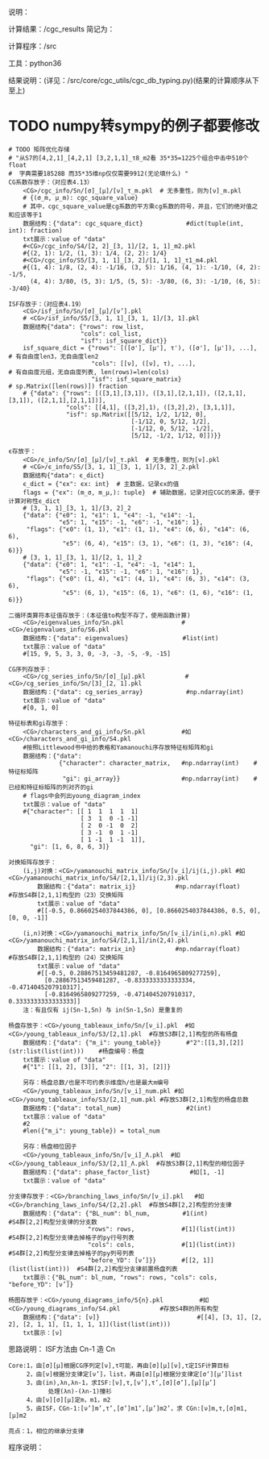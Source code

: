 说明：

计算结果：<top>/cgc_results  简记为：<CG>

计算程序：<top>/src

工具：python36

结果说明：(详见：<top>/src/core/cgc_utils/cgc_db_typing.py)(结果的计算顺序从下至上)
# TODO numpy转sympy的例子都要修改

    # TODO 矩阵优化存储
    # "从S7的[4,2,1]_[4,2,1] [3,2,1,1]_τ8_m2看 35*35=1225个组合中击中510个float
    #  字典需要18528B 而35*35维np仅仅需要9912(无论填什么) "
    CG系数存放于：（对应表4.13）
        <CG>/cgc_info/Sn/[σ]_[μ]/[ν]_τ_m.pkl  # 无多重性，则为[ν]_m.pkl
        # {(σ_m, μ_m): cgc_square_value}
        # 其中，cgc_square_value是cg系数的平方乘cg系数的符号，并且，它们的绝对值之和应该等于1
        数据结构：{"data": cgc_square_dict}            #dict(tuple(int, int): fraction)
        txt展示：value of "data"
        #<CG>/cgc_info/S4/[2, 2]_[3, 1]/[2, 1, 1]_m2.pkl
        #{(2, 1): 1/2, (1, 3): 1/4, (2, 2): 1/4}
        #<CG>/cgc_info/S5/[3, 1, 1]_[3, 2]/[1, 1, 1]_τ1_m4.pkl
        #{(1, 4): 1/8, (2, 4): -1/16, (3, 5): 1/16, (4, 1): -1/10, (4, 2): -1/5,
          (4, 4): 3/80, (5, 3): 1/5, (5, 5): -3/80, (6, 3): -1/10, (6, 5): -3/40}

    ISF存放于：（对应表4.19）
        <CG>/isf_info/Sn/[σ]_[μ]/[ν’].pkl
        # <CG>/isf_info/S5/[3, 1, 1]_[3, 1, 1]/[3, 1].pkl
        数据结构{"data": {"rows": row_list,
                        "cols": col_list,
                        "isf": isf_square_dict}}
        isf_square_dict = {"rows": [([σ'], [μ'], τ'), ([σ'], [μ']), ...],  # 有自由度len3，无自由度len2
                           "cols": [[ν], ([ν], τ), ...],                   # 有自由度元组，无自由度列表, len(rows)=len(cols)
                           "isf": isf_square_matrix}                       # sp.Matrix([len(rows)]) fraction
        # {"data": {"rows": [([3,1],[3,1]), ([3,1],[2,1,1]), ([2,1,1],[3,1]), ([2,1,1],[2,1,1])],
                    "cols": [[4,1], ([3,2],1), ([3,2],2), [3,1,1]],
                    "isf": sp.Matrix([[5/12, 1/2, 1/12, 0],
                                      [-1/12, 0, 5/12, 1/2],
                                      [-1/12, 0, 5/12, -1/2],
                                      [5/12, -1/2, 1/12, 0]])}}

    ϵ存放于：
        <CG>/ϵ_info/Sn/[σ]_[μ]/[ν]_τ.pkl  # 无多重性，则为[ν].pkl
        # <CG>/ϵ_info/S5/[3, 1, 1]_[3, 1, 1]/[3, 2]_2.pkl
        数据结构{"data": ϵ_dict}
        ϵ_dict = {"ϵx": ϵx: int}  # 主数据，记录ϵx的值
        flags = {"ϵx": (m_σ, m_μ,): tuple}  # 辅助数据，记录对应CGC的来源，便于计算对称性ϵ_dict
        # [3, 1, 1]_[3, 1, 1]/[3, 2]_2
        {"data": {"ϵ0": 1, "ϵ1": 1, "ϵ4": -1, "ϵ14": -1,
                  "ϵ5": 1, "ϵ15": -1, "ϵ6": -1, "ϵ16": 1},
         "flags": {"ϵ0": (1, 1), "ϵ1": (1, 1), "ϵ4": (6, 6), "ϵ14": (6, 6),
                   "ϵ5": (6, 4), "ϵ15": (3, 1), "ϵ6": (1, 3), "ϵ16": (4, 6)}}
        # [3, 1, 1]_[3, 1, 1]/[2, 1, 1]_2
        {"data": {"ϵ0": 1, "ϵ1": -1, "ϵ4": -1, "ϵ14": 1,
                  "ϵ5": -1, "ϵ15": -1, "ϵ6": 1, "ϵ16": 1},
         "flags": {"ϵ0": (1, 4), "ϵ1": (4, 1), "ϵ4": (6, 3), "ϵ14": (3, 6),
                   "ϵ5": (6, 1), "ϵ15": (6, 1), "ϵ6": (1, 6), "ϵ16": (1, 6)}}

    二循环类算符本征值存放于：(本征值to构型不存了，使用函数计算)
        <CG>/eigenvalues_info/Sn.pkl                #<CG>/eigenvalues_info/S6.pkl
        数据结构：{"data": eigenvalues}               #list(int)
        txt展示：value of "data"
        #[15, 9, 5, 3, 3, 0, -3, -3, -5, -9, -15]

    CG序列存放于：
        <CG>/cg_series_info/Sn/[σ]_[μ].pkl           #<CG>/cg_series_info/Sn/[3]_[2, 1].pkl
        数据结构：{"data": cg_series_array}            #np.ndarray(int)
        txt展示：value of "data"
        #[0, 1, 0]

    特征标表和gi存放于：
        <CG>/characters_and_gi_info/Sn.pkl          #如<CG>/characters_and_gi_info/S4.pkl
        #按照Littlewood书中给的表格和Yamanouchi序存放特征标矩阵和gi
        数据结构：{"data":
                  {"character": character_matrix,   #np.ndarray(int)    #特征标矩阵
                   "gi": gi_array}}                 #np.ndarray(int)    #已经和特征标矩阵的列对齐的gi
        # flags中会列出young_diagram_index
        txt展示：value of "data"
        #{"character": [[ 1  1  1  1  1]
                        [ 3  1  0 -1 -1]
                        [ 2  0 -1  0  2]
                        [ 3 -1  0  1 -1]
                        [ 1 -1  1 -1  1]],
          "gi": [1, 6, 8, 6, 3]}

    对换矩阵存放于：
        (i,j)对换：<CG>/yamanouchi_matrix_info/Sn/[ν_i]/ij(i,j).pkl #如<CG>/yamanouchi_matrix_info/S4/[2,1,1]/ij(2,3).pkl
            数据结构：{"data": matrix_ij}           #np.ndarray(float)                  #存放S4群[2,1,1]构型的（23）交换矩阵
            txt展示：value of "data"
            #[[-0.5, 0.8660254037844386, 0], [0.8660254037844386, 0.5, 0], [0, 0, -1]]

        (i,n)对换：<CG>/yamanouchi_matrix_info/Sn/[ν_i]/in(i,n).pkl #如<CG>/yamanouchi_matrix_info/S4/[2,1,1]/in(2,4).pkl
            数据结构：{"data": matrix_in}           #np.ndarray(float)                  #存放S4群[2,1,1]构型的（24）交换矩阵
            txt展示：value of "data"
            #[[-0.5, 0.28867513459481287, -0.8164965809277259],
              [0.28867513459481287, -0.8333333333333334, -0.4714045207910317],
              [-0.8164965809277259, -0.4714045207910317, 0.3333333333333333]]
        注：有且仅有 ij(Sn-1,Sn) 与 in(Sn-1,Sn) 是重复的

    杨盘存放于：<CG>/young_tableaux_info/Sn/[ν_i].pkl  #如<CG>/young_tableaux_info/S3/[2,1].pkl  #存放S3群[2,1]构型的所有杨盘
        数据结构：{"data": {"m_i": young_table}}       #"2":[[1,3],[2]](str:list(list(int)))    #杨盘编号：杨盘
        txt展示：value of "data"
        #{"1": [[1, 2], [3]], "2": [[1, 3], [2]]}

        另存：杨盘总数/也是不可约表示维度h/也是最大m编号
        <CG>/young_tableaux_info/Sn/[ν_i]_num.pkl #如<CG>/young_tableaux_info/S3/[2,1]_num.pkl #存放S3群[2,1]构型的杨盘总数
        数据结构：{"data": total_num}                  #2(int)
        txt展示：value of "data"
        #2
        #len({"m_i": young_table}) = total_num

        另存：杨盘相位因子
        <CG>/young_tableaux_info/Sn/[ν_i]_Λ.pkl  #如<CG>/young_tableaux_info/S3/[2,1]_Λ.pkl  #存放S3群[2,1]构型的相位因子
        数据结构：{"data": phase_factor_list}           #如[1, -1]
        txt展示：value of "data"

    分支律存放于：<CG>/branching_laws_info/Sn/[ν_i].pkl   #如<CG>/branching_laws_info/S4/[2,2].pkl  #存放S4群[2,2]构型的分支律
        数据结构：{"data": {"BL_num": bl_num,         #1(int)                     #S4群[2,2]构型分支律的分支数
                          "rows": rows,             #[1](list(int))             #S4群[2,2]构型分支律去掉格子的py行号列表
                          "cols": cols,             #[1](list(int))             #S4群[2,2]构型分支律去掉格子的py列号列表
                          "before_YD": [ν’]}}       #[[2, 1]](list(list(int)))  #S4群[2,2]构型分支律前置杨盘列表
        txt展示：{"BL_num": bl_num, "rows": rows, "cols": cols, "before_YD": [ν’]}

    杨图存放于：<CG>/young_diagrams_info/S{n}.pkl          #如<CG>/young_diagrams_info/S4.pkl           #存放S4群的所有构型
        数据结构：{"data": [ν]}                           #[[4], [3, 1], [2, 2], [2, 1, 1], [1, 1, 1, 1]](list(list(int)))
        txt展示：[ν]


思路说明：
    ISF方法由 Cn-1 造 Cn

    Core:1，由[σ][μ]根据CG序列定[ν],τ可能，再由[σ][μ][ν],τ定ISF计算目标
         2，由[ν]根据分支律定[ν’]，list，再由[σ][μ]根据分支律定[σ‘][μ’]list
         3，由(in),λn,λn-1，求ISF:[ν],τ,[ν’],τ’,[σ][σ’],[μ][μ’]
               处理(λn)-(λn-1)撞衫
         4，由[ν][σ][μ]定m，m1，m2
         5，由ISF，CGn-1:[ν’]m’,τ’,[σ’]m1’,[μ’]m2’，求 CGn:[ν]m,τ,[σ]m1,[μ]m2

    亮点：1，相位的继承分支律

程序说明：

